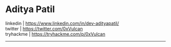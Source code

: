 # Aditya Patil 

<div id="main-div">
 
<div class="child-div">
    linkedin | <a href="https://www.linkedin.com/in/dev-adityapatil/" target="_blank">https://www.linkedin.com/in/dev-adityapatil/</a>
</div>
 
<div class="child-div">
    twitter |  <a href="https://twitter.com/0xVulcan" target="_blank">https://twitter.com/0xVulcan</a>
</div>
 
<div class="child-div">
    tryhackme | <a href="https://tryhackme.com/p/0xVulcan" target="_blank">https://tryhackme.com/p/0xVulcan</a>
</div>
 
</div>

---

 <script src="https://tryhackme.com/badge/461684"></script>
 
<style>
#downloads {
display : none;
}

</style>
